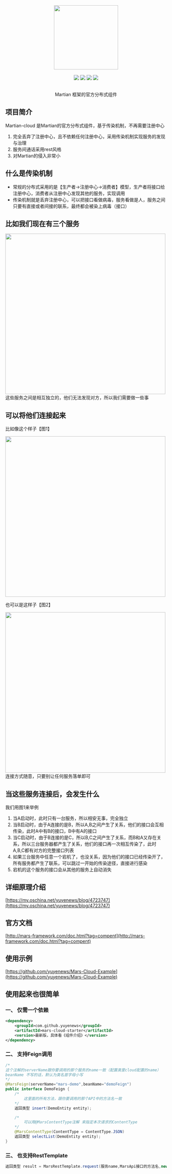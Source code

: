 <div align=center>
<img width="200px;" src="http://mars-framework.com/img/logo-github.png"/>
</div>

<br/>

<div align=center>

<img src="https://img.shields.io/badge/licenes-MIT-brightgreen.svg"/>
<img src="https://img.shields.io/badge/jdk-1.8+-brightgreen.svg"/>
<img src="https://img.shields.io/badge/maven-3.5.4+-brightgreen.svg"/>
<img src="https://img.shields.io/badge/release-master-brightgreen.svg"/>

</div>

<br/>

<div align=center>

Martian 框架的官方分布式组件

</div>

## 项目简介

Martian-cloud 是Martian的官方分布式组件，基于传染机制，不再需要注册中心

1. 完全丢弃了注册中心，且不依赖任何注册中心，采用传染机制实现服务的发现与治理
2. 服务间通话采用rest风格
3. 对Martian的侵入非常小

## 什么是传染机制

- 常规的分布式采用的是【生产者->注册中心->消费者】模型，生产者将接口给注册中心，消费者从注册中心发现其他的服务，实现调用
- 传染机制就是丢弃注册中心，可以把接口看做病毒，服务看做是人，服务之间只要有直接或者间接的联系，最终都会被染上病毒（接口）

## 比如我们现在有三个服务

<img src="http://mars-framework.com/img/ws-blank.png" width="500px"/>
<br/>
这些服务之间是相互独立的，他们无法发现对方，所以我们需要做一些事

## 可以将他们连接起来

比如像这个样子【图1】

<img src="http://mars-framework.com/img/ws-one.png" width="500px"/>

<br/>

也可以是这样子【图2】

<img src="http://mars-framework.com/img/ws-two.png" width="500px"/>
<br/>
连接方式随意，只要别让任何服务落单即可

## 当这些服务连接后，会发生什么

我们用图1来举例

1. 当A启动时，此时只有一台服务，所以相安无事，完全独立
2. 当B启动时，由于A连接的是B，所以A,B之间产生了关系，他们的接口会互相传染，此时A中有B的接口，B中有A的接口
3. 当C启动时，由于B连接的是C，所以B,C之间产生了关系，而B和A又存在关系，所以三台服务器都产生了关系，他们的接口再一次相互传染了，此时A,B,C都有对方的完整接口列表
4. 如果三台服务中任意一个宕机了，也没关系，因为他们的接口已经传染开了，所有服务都产生了联系，可以跳过一开始的传染途径，直接进行感染
5. 宕机的这个服务的接口会从其他的服务上自动消失

## 详细原理介绍

[https://my.oschina.net/yuyenews/blog/4723747](https://my.oschina.net/yuyenews/blog/4723747)

## 官方文档

[http://mars-framework.com/doc.html?tag=compent](http://mars-framework.com/doc.html?tag=compent)

## 使用示例

[https://github.com/yuyenews/Mars-Cloud-Example](https://github.com/yuyenews/Mars-Cloud-Example)

## 使用起来也很简单

### 一、 仅需一个依赖

```xml
<dependency>
    <groupId>com.github.yuyenews</groupId>
    <artifactId>mars-cloud-starter</artifactId>
    <version>最新版，具体看《组件介绍》</version>
</dependency>
```

### 二、 支持Feign调用
```java
/* 
这个注解的serverName跟你要调用的那个服务的name一致（配置类里cloud配置的name） 
beanName 不写的话，默认为类名首字母小写
*/
@MarsFeign(serverName="mars-demo",beanName="demoFeign")
public interface DemoFeign {
    /* 
        这里面的所有方法，跟你要调用的那个API中的方法名一致
    */
    返回类型 insert(DemoEntity entity);

    /*
        可以用@MarsContentType注解 来指定本次请求的ContentType
    */
    @MarsContentType(ContentType = ContentType.JSON)
    返回类型 selectList(DemoEntity entity);
}
```

### 三、 也支持RestTemplate

```java
返回类型 result = MarsRestTemplate.request(服务name,MarsApi接口的方法名,new Object[]{参数对象1，参数对象2},返回类型.class, ContentType.FORM);
```